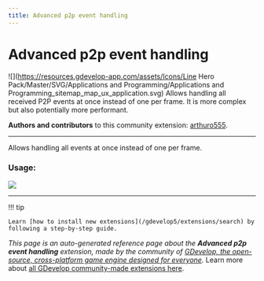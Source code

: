 ```yaml
---
title: Advanced p2p event handling
---
```

# Advanced p2p event handling

![](https://resources.gdevelop-app.com/assets/Icons/Line Hero Pack/Master/SVG/Applications and Programming/Applications and Programming_sitemap_map_ux_application.svg)
Allows handling all received P2P events at once instead of one per frame. It is more complex but also potentially more performant.

**Authors and contributors** to this community extension: [arthuro555](https://gd.games/arthuro555).

---

Allows handling all events at once instead of one per frame. 

### Usage:
![](https://i.imgur.com/DkYfM7W.png)

---

!!! tip

    Learn [how to install new extensions](/gdevelop5/extensions/search) by following a step-by-step guide.

*This page is an auto-generated reference page about the **Advanced p2p event handling** extension, made by the community of [GDevelop, the open-source, cross-platform game engine designed for everyone](https://gdevelop.io/).* Learn more about [all GDevelop community-made extensions here](/gdevelop5/extensions).